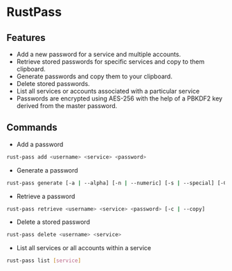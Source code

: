 # RustPass 

## Features
- Add a new password for a service and multiple accounts.
- Retrieve stored passwords for specific services and copy to them clipboard.
- Generate passwords and copy them to your clipboard. 
- Delete stored passwords. 
- List all services or accounts associated with a particular service
- Passwords are encrypted using AES-256 with the help of a PBKDF2 key derived from the master password. 

## Commands 
- Add a password 
```bash
rust-pass add <username> <service> <password> 
``` 
- Generate a password 
```bash
rust-pass generate [-a | --alpha] [-n | --numeric] [-s | --special] [-C | --capital] [length] [-c | --copy] 
```

- Retrieve a password 
```bash 
rust-pass retrieve <username> <service> <password> [-c | --copy] 
```

- Delete a stored password 
```bash 
rust-pass delete <username> <service> 
```

- List all services or all accounts within a service
```bash
rust-pass list [service] 
```
